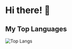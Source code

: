    # Hi there! 👋

   ## My Top Languages
   ![Top Langs](https://github-readme-stats.vercel.app/api/top-langs/?username=nglammm&layout=compact)
   
